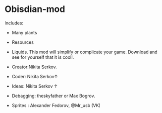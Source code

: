 # Obisdian-mod

Includes:

- Many plants

- Resources

- Liquids. 
This mod will simplify or complicate your game. 
Download and see for yourself that it is cool!.

- Creator:Nikita Serkov.
- Coder: Nikita Serkov↑
- Ideas: Nikita Serkov ↑
- Debagging: theskyfather or Max Bogrov.
- Sprites : Alexander Fedorov, @Mr_usb (VK)


